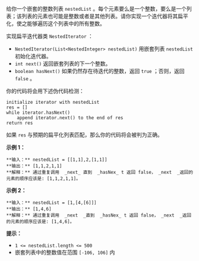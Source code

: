给你一个嵌套的整数列表 `nestedList`
。每个元素要么是一个整数，要么是一个列表；该列表的元素也可能是整数或者是其他列表。请你实现一个迭代器将其扁平化，使之能够遍历这个列表中的所有整数。

实现扁平迭代器类 `NestedIterator` ：

  * `NestedIterator(List<NestedInteger> nestedList)` 用嵌套列表 `nestedList` 初始化迭代器。
  * `int next()` 返回嵌套列表的下一个整数。
  * `boolean hasNext()` 如果仍然存在待迭代的整数，返回 `true` ；否则，返回 `false` 。

你的代码将会用下述伪代码检测：

    
    
    initialize iterator with nestedList
    res = []
    while iterator.hasNext()
        append iterator.next() to the end of res
    return res

如果 `res` 与预期的扁平化列表匹配，那么你的代码将会被判为正确。



**示例 1：**

    
    
    **输入：** nestedList = [[1,1],2,[1,1]]
    **输出：** [1,1,2,1,1]
    **解释：** 通过重复调用  _next_ 直到  _hasNex_ t 返回 false， _next  _返回的元素的顺序应该是: [1,1,2,1,1]。

**示例 2：**

    
    
    **输入：** nestedList = [1,[4,[6]]]
    **输出：** [1,4,6]
    **解释：** 通过重复调用  _next  _直到  _hasNex_ t 返回 false， _next  _返回的元素的顺序应该是: [1,4,6]。
    



**提示：**

  * `1 <= nestedList.length <= 500`
  * 嵌套列表中的整数值在范围 `[-106, 106]` 内

